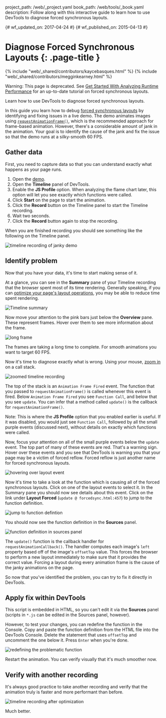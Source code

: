 project_path: /web/_project.yaml
book_path: /web/tools/_book.yaml
description: Follow along with this interactive guide to learn how to use  DevTools to diagnose forced synchronous layouts.

{# wf_updated_on: 2017-04-24 #}
{# wf_published_on: 2015-04-13 #}

# Diagnose Forced Synchronous Layouts {: .page-title }

{% include "web/_shared/contributors/kaycebasques.html" %}
{% include "web/_shared/contributors/megginkearney.html" %}

Warning: This page is deprecated. See [Get Started With Analyzing Runtime
Performance](/web/tools/chrome-devtools/evaluate-performance) for an
up-to-date tutorial on forced synchronous layouts.

Learn how to use DevTools to diagnose forced synchronous 
layouts.

In this guide you learn how to debug [forced synchronous layouts][fsl] by 
identifying and fixing issues in a live demo.  The demo animates images 
using [`requestAnimationFrame()`][raf], which is the recommended approach for 
frame-based animation. However, there's a considerable amount of jank in the 
animation. Your goal is to identify the cause of the jank and fix the issue so 
that the demo runs at a silky-smooth 60 FPS. 

[fsl]: /web/fundamentals/performance/rendering/avoid-large-complex-layouts-and-layout-thrashing#avoid-forced-synchronous-layouts

[raf]: /web/fundamentals/performance/rendering/optimize-javascript-execution#use-requestanimationframe-for-visual-changes


## Gather data

First, you need to capture data so that you can understand exactly what happens
as your page runs. 

1. Open the [demo](https://googlesamples.github.io/web-fundamentals/tools/chrome-devtools/rendering-tools/forcedsync.html).
1. Open the **Timeline** panel of DevTools.
1. Enable the **JS Profile** option. When analyzing the flame chart later, this
   option will let you see exactly which functions were called. 
1. Click **Start** on the page to start the animation.
1. Click the **Record** button on the Timeline panel to start the Timeline
   recording. 
1. Wait two seconds.
1. Click the **Record** button again to stop the recording. 

When you are finished recording you should see something like the following
on the Timeline panel. 

![timeline recording of janky demo](imgs/demo-recording.png)

## Identify problem

Now that you have your data, it's time to start making sense of it. 

At a glance, you can see in the **Summary** pane of your Timeline recording 
that the browser spent most of its time rendering. Generally speaking, if you
can [optimize your page's layout operations][layout], you may be able to reduce
time spent rendering. 

![Timeline summary](imgs/summary.png)

Now move your attention to the pink bars just below the **Overview** pane. 
These represent frames. Hover over them to see more information about the
frame.

![long frame](imgs/long-frame.png)

The frames are taking a long time to complete. For smooth animations you want
to target 60 FPS. 

Now it's time to diagnose exactly what is wrong. Using your mouse, 
[zoom in][zoom] on a call stack. 

![zoomed timeline recording](imgs/zoom.png)

The top of the stack is an `Animation Frame Fired` event. The function that you
passed to `requestAnimationFrame()` is called whenever this event is fired.
Below `Animation Frame Fired` you see `Function Call`, and below that you 
see `update`. You can infer that a method called `update()` is the callback for
`requestAnimationFrame()`. 

Note: This is where the **JS Profile** option that you enabled earlier is 
useful. If it was disabled, you would just see `Function Call`, followed
by all the small purple events (discussed next), without details on exactly
which functions were called.

Now, focus your attention on all of the small purple events below the `update`
event. The top part of many of these events are red. That's a warning sign. 
Hover over these events and you see that DevTools is warning you that your 
page may be a victim of forced reflow. Forced reflow is just another name for 
forced synchronous layouts. 

![hovering over layout event](imgs/layout-hover.png)

Now it's time to take a look at the function which is causing all of the 
forced synchronous layouts. Click on one of the layout events to select it.
In the Summary pane you should now see details about this event. Click on the
link under **Layout Forced** (`update @ forcedsync.html:457`) to jump to
the function definition.

![jump to function defintion](imgs/jump.png)

You should now see the function definition in the **Sources** panel. 

![function definition in sources panel](imgs/definition.png)

The `update()` function is the callback handler for 
`requestAnimationCallback()`. The handler computes each image's `left` property
based off of the image's `offsetTop` value. This forces the browser to perform
a new layout immediately to make sure that it provides the correct value. 
Forcing a layout during every animation frame is the cause of the janky
animations on the page. 

So now that you've identified the problem, you can try to fix it directly
in DevTools.

[layout]: /web/tools/chrome-devtools/profile/rendering-tools/analyze-runtime#layout
[zoom]: /web/tools/chrome-devtools/profile/evaluate-performance/timeline-tool#zoom

## Apply fix within DevTools

This script is embedded in HTML, so you can't edit it via the **Sources** panel
(scripts in `*.js` can be edited in the Sources panel, however). 

However, to test your changes, you can redefine the function in the Console.
Copy and paste the function definition from the HTML file into the DevTools
Console. Delete the statement that uses `offsetTop` and uncomment the one 
below it. Press `Enter` when you're done. 

![redefining the problematic function](imgs/redefinition.png)

Restart the animation. You can verify visually that it's much smoother now. 

## Verify with another recording

It's always good practice to take another recording and verify that the 
animation truly is faster and more performant than before. 

![timeline recording after optimization](imgs/after.png)

Much better.
